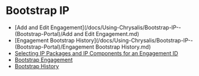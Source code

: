 # Bootstrap IP
- [Add and Edit Engagement](/docs/Using-Chrysalis/Bootstrap-IP--(Bootstrap-Portal)/Add and Edit Engagement.md)
- [Engagement Bootstrap History](/docs/Using-Chrysalis/Bootstrap-IP--(Bootstrap-Portal)/Engagement Bootstrap History.md)
- [Selecting IP Packages and IP Components for an Engagement ID](/Using-Chrysalis/Bootstrap-IP--(Bootstrap-Portal)/Selecting-IP-Packages-and-IP-Components-for-an-Engagement-ID.html)
- [Bootstrap Engagement](/Using-Chrysalis/Bootstrap-IP--(Bootstrap-Portal)/Bootstrap-Engagement.html)
- [Bootstrap History](/Using-Chrysalis/Bootstrap-IP--(Bootstrap-Portal)/Bootstrap-History.html)